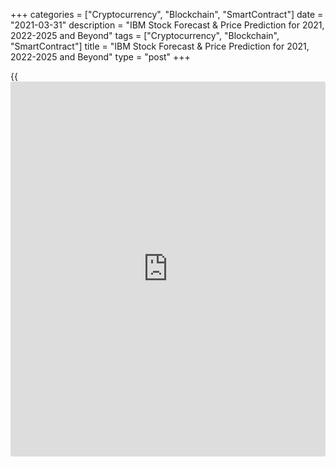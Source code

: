 +++
categories = ["Cryptocurrency", "Blockchain", "SmartContract"]
date = "2021-03-31"
description = "IBM Stock Forecast & Price Prediction for 2021, 2022-2025 and Beyond"
tags = ["Cryptocurrency", "Blockchain", "SmartContract"]
title = "IBM Stock Forecast & Price Prediction for 2021, 2022-2025 and Beyond"
type = "post"
+++

{{<iframe id="large-banner" src="https://www.bounty.group/#slide=7.0" width="100%" height="600" scrolling="no" style="border: 0px solid rgb(216, 221, 230); border-radius: 3px;">}}

2021-03-31

2021-03-31

IBM Stock Price Forecast: 2021, and BeyondJana Kane

Tech giant IBM beat its earnings expectations, despite a 3% drop in
turnover in 2020. But the drop in turnover for the third consecutive
quarter disappointed [investor](https://www.fintechee.com/tutorial-for-forex-trading/investor-mode/)s. The cloud business is a major growth
driver (+ 7%), while the traditional activities (-4%) weigh on growth.

The group, therefore, wants to split off these more 'traditional'
activities from the fast-growing ones. The legacy business (especially
IT infrastructure services) has to go its own way in a separate, listed
vehicle. The 110-year-old company, which is included in major US
indices, the Dow Jones and S&P 500, wants to innovate and become a
hybrid cloud technology leader. Still, the company's stocks are not a
part of the famous Nasdaq 100 index as the company isn't listed on the
Nasdaq stock exchange.

The article covers the following subjects:

Customers partly use their own servers and partially rent storage and
processing power from IBM. The multi-billion acquisition of Red Hat,
where sales grew by 17%, will accelerate the transition process. What
will happen this year? What do the experts and the technical analysis
say? What is the IBM stock price prediction for the years ahead?
Discover all of this and more in this blue chips IBM stock outlook.

## IBM: a Recent Historical Overview

There are technology stocks that are totally escaping the boom in the
industry. One of them is IBM. It struggles with the slowdown in growth
in its traditional activities (technology and business services,
hardware). Despite the divestment of low-growth activities and
acquisitions in the cloud, revenues fell by more than 100 billion over
the past ten 10 years. With former CEO Rometty at the helm, [IBM][1]
prioritized dividends (USD 45.2 billion) and share buybacks (USD 75
billion) over innovation. Partly because of this, the cloud train was
missed entirely. Meanwhile, this unwieldy tanker is slowly but surely
turning:

  * IBM [led the worldwide patent list][2] in 2019. The group filed 9,262 patents. The innovation train at IBM is, therefore, back on track. The number of patents is significantly above the level of Alphabet and Apple, to name but a few. Innovative companies are ultimately rewarded.
  * Developments towards cloud, artificial intelligence, and business analysis software are driving recurring revenues up. In the second quarter, these already accounted for 60% of group turnover, an important parameter for the stability in the turnover evolution.
  * The choice of new CEO did not happen overnight. [The man is the driving force][3] behind the development of a hybrid cloud strategy and the successful acquisition of Red Hat. Obviously, we should not expect the tide to be turned entirely in 2021, but rumors are circulating that Arvind Krishna clearly wants to get rid of the "old services". Is a spin-off or sale on the horizon?
  * Hybrid cloud alone is certainly not the holy grail. Many multinationals rely on Microsoft and Amazon.com to store their data in the public cloud. However, IBM is convinced that companies will eventually return to "proprietary servers" combined with "public cloud" (hybrid model). Only then will IBM be in the front row to take advantage of this, but as mentioned, this trend has certainly not started yet. Another promising trend that of quantum computers is also still in its infancy.

## IBM Stock Current Price

The IBM stock price for today (01.04.2021) is $133.27 You can refer back
to this article to see the IBM stock price tomorrow.

Below is an interactive IBM-to-dollar real time price chart that shows
the IBM stock rate for buying and selling:

## IBM Stock Price Prediction: What do Experts Say?

[According to CNN Business][4], a total of 15 analysts offering 12-month
price forecasts for International Business Machines Corp have a median
[IBM price][1] target of 140.00, with a high estimate of 165.00 and a
low estimate of 115.00. The median estimate represents a +5.21% increase
from the last price of 133.07.

Current investment analyst recommendations are to hold stock in
International Business Machines Corp. This rating has held steady since
March, when it was unchanged from a hold rating.

## Technical Analysis

International Business Machines Corporation is within an approximate
horizontal trend channel in the medium to long term. This indicates that
[investor](https://www.fintechee.com/tutorial-for-forex-trading/investor-mode/)s are uncertain and are waiting for signals of further
direction. A break upwards will be a positive signal, while a break
downwards will be a negative signal. An inverse head and shoulders
formation is under development.

A decisive break of the resistance at 133, ideally with an increase in
volume, signals a further rise. The stock has marginally broken up
through the resistance at $ 128. An established break predicts a further
rise. The RSI curve shows a rising trend, which is an early signal for a
possible trend reversal upwards for the price. The stock is overall
assessed as technically positive for the medium long term.

## IBM Stock Forecast 2022

In the middle of 2021, we expect to see $135 per 1 IBM. In the first
half of 2022, the IBM price will climb to $151; in the second half, the
price could be going down as low as 113 but rise to $140 by the end of
the year. Below is an IBM share price forecast for 2022:

 **Year**

|

 **Mo**

|

 **Min**

|

 **Max**

|

 **Close**

|

 **Mo,%**

|

 **Total%**  
  
---|---|---|---|---|---|---  
  
 **2022**

|

 **Jan**

|

 **124**

|

 **140**

|

 **132**

|

 **-5.0%**

|

 **9.3%**  
  
 **2022**

|

 **Feb**

|

 **127**

|

 **143**

|

 **135**

|

 **2.3%**

|

 **11.8%**  
  
 **2022**

|

 **Mar**

|

 **133**

|

 **151**

|

 **142**

|

 **5.2%**

|

 **17.6%**  
  
 **2022**

|

 **Apr**

|

 **127**

|

 **143**

|

 **135**

|

 **-4.9%**

|

 **11.8%**  
  
 **2022**

|

 **May**

|

 **120**

|

 **136**

|

 **128**

|

 **-5.2%**

|

 **6.0%**  
  
 **2022**

|

 **Jun**

|

 **126**

|

 **142**

|

 **134**

|

 **4.7%**

|

 **11.0%**  
  
 **2022**

|

 **Jul**

|

 **126**

|

 **142**

|

 **134**

|

 **0.0%**

|

 **11.0%**  
  
 **2022**

|

 **Aug**

|

 **125**

|

 **141**

|

 **133**

|

 **-0.7%**

|

 **10.2%**  
  
 **2022**

|

 **Sep**

|

 **118**

|

 **134**

|

 **126**

|

 **-5.3%**

|

 **4.4%**  
  
 **2022**

|

 **Oct**

|

 **113**

|

 **127**

|

 **120**

|

 **-4.8%**

|

 **-0.6%**  
  
 **2022**

|

 **Nov**

|

 **118**

|

 **134**

|

 **126**

|

 **5.0%**

|

 **4.4%**  
  
 **2022**

|

 **Dec**

|

 **124**

|

 **140**

|

 **132**

|

 **4.8%**

|

 **9.3%**  
  
 _Source: Longforecast_

## IBM Stock Forecast 2023

IBM will start 2023 at approximately $145, then soar to a maximum of
approximately $153 within the first six months of the year, and finish
2023 at a maximum of $122.32. Below is an IBM share price forecast for
2023:

 **Month**

|

 **Rate Forecast**

|

 **MIN Rate**

|

 **MAX Rate**

|

 **Volatility, %**  
  
---|---|---|---|---  
  
 **Jan**

|

 **145.90**

|

 **139.80**

|

 **150.72**

|

 **7.24 %**  
  
 **Feb**

|

 **132.10**

|

 **127.01**

|

 **140.38**

|

 **9.52 %**  
  
 **Mar**

|

 **138.35**

|

 **130.59**

|

 **150.22**

|

 **13.07 %**  
  
 **Apr**

|

 **141.09**

|

 **134.88**

|

 **144.97**

|

 **6.96 %**  
  
 **May**

|

 **147.30**

|

 **140.65**

|

 **153.62**

|

 **8.44 %**  
  
 **Jun**

|

 **141.63**

|

 **131.03**

|

 **153.78**

|

 **14.79 %**  
  
 **Jul**

|

 **126.20**

|

 **119.96**

|

 **135.78**

|

 **11.66 %**  
  
 **Aug**

|

 **115.93**

|

 **112.23**

|

 **120.01**

|

 **6.48 %**  
  
 **Sep**

|

 **104.33**

|

 **100.19**

|

 **110.98**

|

 **9.72 %**  
  
 **Oct**

|

 **100.08**

|

 **92.26**

|

 **108.67**

|

 **15.09 %**  
  
 **Nov**

|

 **104.92**

|

 **97.42**

|

 **110.81**

|

 **12.08 %**  
  
 **Dec**

|

 **112.42**

|

 **105.75**

|

 **122.32**

|

 **13.55 %**  
  
 _Source: Leoprophet.com_

## Long Term IBM Stock Price Prediction 2025-2030

In this period, the IBM price would rise from $227 to $288. By the end
of 2030, the IBM stock price should reach $288. Please remember that
such a long-term forecast is speculation; it cannot be seen as realistic
or reliable and is subject to change on a [daily](https://www.fintecher.org/2020/03/03/forex-trading-daily-strategy/) basis. Below is an IBM
share price forecast for the period 2025 – 2030:

 **Year**

|

 **Mid-Year**

|

 **Year-End**

|

 **Tod/End,%**  
  
---|---|---|---  
  
 **2025**

|

 **$227**

|

 **$233**

|

 **+75%**  
  
 **2026**

|

 **$234**

|

 **$236**

|

 **+77%**  
  
 **2027**

|

 **$247**

|

 **$252**

|

 **+89%**  
  
 **2028**

|

 **$257**

|

 **$263**

|

 **+98%**  
  
 **2029**

|

 **$269**

|

 **$275**

|

 **+107%**  
  
 **2030**

|

 **$281**

|

 **$288**

|

 **+116%**  
  
 _Source: Coinpriceforecast_

## How Has the Price of IBM Stock Changed Over Time?

We can't predict with certainty what the price of one IBM stock will be
in the next ten years, but we can look back at the price [history](https://www.fixpro.org/post/chargeless-historical-data-api-backtesting/). This
can help us make more reliable predictions. Below is a [historical](https://www.fintechee.com/services/historical-data-for-forex/)
timeline that shows how the price of IBM stock changed over the past ten
years:

 _Source: Macrotrends.net_

## Factors that Can Affect the IBM Stock Price

Various factors may affect the [IBM stock price][1]. Below are six
critical factors that any IBM trader or [investor](https://www.fintechee.com/tutorial-for-forex-trading/investor-mode/) should analyze.

### Factor 1 – Product Line Diversification

Particular attention should be paid to the company's plans to diversify
its product lineup, as this is one of IBM's major risk factors today.

### Factor 2 – Partnerships

Also, keep a close eye on strategic alliances and partnerships that IBM
is likely to form with companies in various industries.

### Factor 3 - R&D Capabilities

IBM's R&D capabilities are also an important development point.
Innovation is the basis of the company's competitiveness in its sector.

### Factor 4 – Industry News and Company Publications

It goes without saying that you must also follow all publications on the
company's results and, in particular, the achievement of the objectives
announced in the group's various strategic plans alongside industry
[news](https://www.letsplayfx.com/blog/forex-news-website/). This data is some of the most closely monitored by [investor](https://www.fintechee.com/tutorial-for-forex-trading/investor-mode/)s and
substantially impacts IBM's projected stock price in the short and
medium-term.

### Factor 5 – IT Industry

The IT industry's economic health in general, upon which IBM's
assignments depend heavily, is very important and should be integrated
into your fundamental analysis before trading IBM stocks.

### Factor 6 – Competition

Conduct a full study of the competition and the evolution of the market
shares of any large company operating in the IT sector.

## What is the IBM Stock Future? Are IBM Stocks a Good Investment?

First, the IBM brand is, of course, one of the strongest in the
information technology sector in the international market. This
popularity and brand awareness result from the popularity of the
products the group offers and the company's expertise in providing its
customers with the most modern hardware and software solutions.

Thanks to these capabilities, the IBM group can attract new prospects
and retain its customers by offering them existing products and new
products regularly. Below is a price prediction chart for 2021:

 **Year**

|

 **Mo**

|

 **Min**

|

 **Max**

|

 **Close**

|

 **Mo,%**

|

 **Total%**  
  
---|---|---|---|---|---|---  
  
 **2021**

|

 **Mar**

|

 **119**

|

 **139**

|

 **131**

|

 **8.3%**

|

 **8.5%**  
  
 **2021**

|

 **Apr**

|

 **130**

|

 **146**

|

 **138**

|

 **5.3%**

|

 **14.3%**  
  
 **2021**

|

 **May**

|

 **130**

|

 **146**

|

 **138**

|

 **0.0%**

|

 **14.3%**  
  
 **2021**

|

 **Jun**

|

 **124**

|

 **140**

|

 **132**

|

 **-4.3%**

|

 **9.3%**  
  
 **2021**

|

 **Jul**

|

 **127**

|

 **143**

|

 **135**

|

 **2.3%**

|

 **11.8%**  
  
 **2021**

|

 **Aug**

|

 **133**

|

 **151**

|

 **142**

|

 **5.2%**

|

 **17.6%**  
  
 **2021**

|

 **Sep**

|

 **127**

|

 **143**

|

 **135**

|

 **-4.9%**

|

 **11.8%**  
  
 **2021**

|

 **Oct**

|

 **124**

|

 **140**

|

 **132**

|

 **-2.2%**

|

 **9.3%**  
  
 **2021**

|

 **Nov**

|

 **125**

|

 **141**

|

 **133**

|

 **0.8%**

|

 **10.2%**  
  
 **2021**

|

 **Dec**

|

 **130**

|

 **146**

|

 **138**

|

 **3.8%**

|

 **14.3%**  
  
 _Source: Longforecast_

The IBM group also has extensive experience and expertise in managing
its manufacturing processes and materials. Indeed, the group is one of
the most innovative in the world and has been for a long time, which has
also given it time to implement effective business strategies and human
resource development programs within the company with the creation of
talent and the continuous development of the skills of its employees.
The group also plays a leading role in the development and innovation of
the IT industry. In this sense, IBM draws much of its strength from its
organizational culture.

Another strong point of IBM that is important to highlight here is, of
course, its intellectual property portfolio. The company is constantly
applying for new patents and derives its strength from owning the
largest number of patents strengthening the company and making it more
competitive.

Finally, the group has long been able to realize large economies of
scale that allow it to remain competitive and allow its industrial
customers to benefit from low-cost products and thus remain competitive
despite the high cost of new technological developments.

These elements and strengths show us how IBM has the necessary strengths
to maintain its growth in the medium and long term despite extreme
competition. Interested in [IBM stocks][1]? Make sure to create a free
demo account on LiteForex! This way, you'll be up to date with our free
[news](https://www.letsplayfx.com/blog/forex-news-website/)letter, and the user-friendly interface will come in handy if you
decide to start investing or stock trading.

* * *

## IBM Stock Price Prediction FAQ

## Price chart of IBM in real time mode

The content of this article reflects the author’s opinion and does not
necessarily reflect the official position of LiteForex. The material
published on this page is provided for informational purposes only and
should not be considered as the provision of investment advice for the
purposes of Directive 2004/39/EC.

Rate this article:

{{value}}

( {{count}} {{title}} )

   1. my.liteforex.com/trading/chart?symbol=%23IBM
   2. [news](https://www.letsplayfx.com/blog/forex-news-website/)room.ibm.com/2020-01-14-IBM-Tops-U-S-Patent-List-for-2019
   3. www.crn.com/[news](https://www.letsplayfx.com/blog/forex-news-website/)/cloud/ibm-ceo-arvind-krishna-s-deeply-deeply-passionate-plan-to-make-ibm-red-hat-no-1-in-hybrid-cloud-ai
   4. money.cnn.com/quote/forecast/forecast.html?symb=IBM